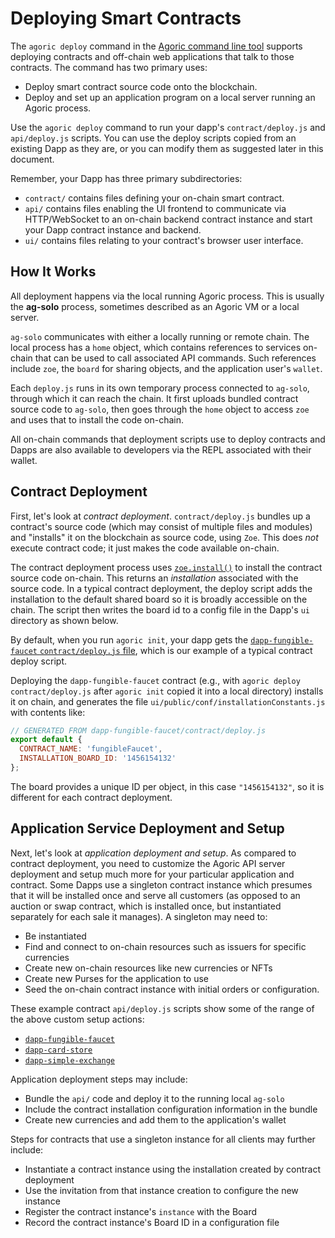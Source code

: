# Deploying Smart Contracts

The `agoric deploy` command in the [Agoric command line tool](/guides/agoric-cli/index#agoric-deploy) supports deploying contracts and off-chain web applications that talk to those contracts. The command has two primary uses:

- Deploy smart contract source code onto the blockchain.
- Deploy and set up an application program on a local server running an Agoric process.

Use the `agoric deploy` command to run your dapp's `contract/deploy.js`
and `api/deploy.js` scripts. You can use the deploy scripts copied from an existing
Dapp as they are, or you can modify them as suggested later in this document.

Remember, your Dapp has three primary subdirectories:

- `contract/` contains files defining your on-chain smart contract.
- `api/` contains files enabling the UI frontend to communicate via HTTP/WebSocket to an on-chain backend contract instance and start your Dapp contract instance and backend.
- `ui/` contains files relating to your contract's browser user interface.

## How It Works

All deployment happens via the local running Agoric process. This is usually the **ag-solo** process,
sometimes described as an Agoric VM or a local server.

`ag-solo` communicates with either a locally running or remote chain.
The local process has a `home` object, which contains references to services on-chain
that can be used to call associated API commands.
Such references include `zoe`, the `board` for sharing objects, and the application user's `wallet`.

Each `deploy.js` runs in its own temporary process connected to `ag-solo`, through which it can reach the chain.
It first uploads bundled contract source code to `ag-solo`,
then goes through the `home` object to access `zoe` and uses that to install the code on-chain.

All on-chain commands that deployment scripts use to deploy contracts and Dapps
are also available to developers via the REPL associated with their wallet.

## Contract Deployment

First, let's look at _contract deployment_. `contract/deploy.js` bundles up a contract's source code
(which may consist of multiple files and modules) and "installs"
it on the blockchain as source code, using `Zoe`.
This does _not_ execute contract code; it just makes the code available on-chain.

The contract deployment process uses [`zoe.install()`](/reference/zoe-api/zoe#e-zoe-install-bundle)
to install the contract source code on-chain. This returns an _installation_ associated with the
source code. In a typical contract deployment, the deploy script adds the installation
to the default shared board so it is broadly accessible on the chain. The script then writes
the board id to a config file in the Dapp's `ui` directory as shown below.

By default, when you run `agoric init`, your dapp gets
the [`dapp-fungible-faucet` `contract/deploy.js` file](https://github.com/Agoric/dapp-fungible-faucet/blob/HEAD/contract/deploy.js),
which is our example of a typical contract deploy script.

Deploying the `dapp-fungible-faucet` contract (e.g., with `agoric deploy contract/deploy.js` after `agoric init`
copied it into a local directory) installs it on chain, and generates the
file `ui/public/conf/installationConstants.js` with contents like:

```js
// GENERATED FROM dapp-fungible-faucet/contract/deploy.js
export default {
  CONTRACT_NAME: 'fungibleFaucet',
  INSTALLATION_BOARD_ID: '1456154132'
};
```

The board provides a unique ID per object, in this case
`"1456154132"`, so it is different for each contract deployment.

## Application Service Deployment and Setup

Next, let's look at _application deployment and setup_. As compared to contract deployment,
you need to customize the Agoric API server deployment and setup much more
for your particular application and contract. Some Dapps use a singleton contract instance
which presumes that it will be installed once and serve all customers (as opposed to an auction
or swap contract, which is installed once, but instantiated separately for each sale it manages).
A singleton may need to:

- Be instantiated
- Find and connect to on-chain resources such as issuers for specific currencies
- Create new on-chain resources like new currencies or NFTs
- Create new Purses for the application to use
- Seed the on-chain contract instance with initial orders or configuration.

These example contract `api/deploy.js` scripts show some of the
range of the above custom setup actions:

- [`dapp-fungible-faucet`](https://github.com/Agoric/dapp-fungible-faucet/blob/HEAD/api/deploy.js)
- [`dapp-card-store`](https://github.com/Agoric/dapp-card-store/blob/HEAD/api/deploy.js)
- [`dapp-simple-exchange`](https://github.com/Agoric/dapp-simple-exchange/blob/HEAD/api/deploy.js)

Application deployment steps may include:

- Bundle the `api/` code and deploy it to the running local `ag-solo`
- Include the contract installation configuration information in the bundle
- Create new currencies and add them to the application's wallet

Steps for contracts that use a singleton instance for all clients may further include:

- Instantiate a contract instance using the installation created by contract deployment
- Use the invitation from that instance creation to configure the new instance
- Register the contract instance's `instance` with the Board
- Record the contract instance's Board ID in a configuration file
